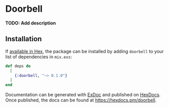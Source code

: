 # Doorbell

**TODO: Add description**

## Installation

If [available in Hex](https://hex.pm/docs/publish), the package can be installed
by adding `doorbell` to your list of dependencies in `mix.exs`:

```elixir
def deps do
  [
    {:doorbell, "~> 0.1.0"}
  ]
end
```

Documentation can be generated with [ExDoc](https://github.com/elixir-lang/ex_doc)
and published on [HexDocs](https://hexdocs.pm). Once published, the docs can
be found at <https://hexdocs.pm/doorbell>.

